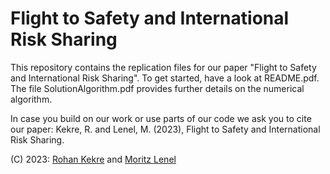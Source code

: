 # Flight to Safety and International Risk Sharing

This repository contains the replication files for our paper "Flight to Safety and International Risk Sharing". To get started, have a look at README.pdf. The file SolutionAlgorithm.pdf provides further details on the numerical algorithm.

In case you build on our work or use parts of our code we ask you to cite our paper:
Kekre, R. and Lenel, M. (2023), Flight to Safety and International Risk Sharing. 

(C) 2023: [Rohan Kekre](https://sites.google.com/site/rohankekre/) and [Moritz Lenel](https://sites.google.com/site/moritzlenel)
